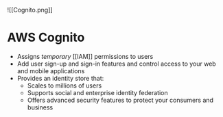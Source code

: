 ![[Cognito.png]]
# AWS Cognito
- Assigns *temporary* [[IAM]] permissions to users
- Add user sign-up and sign-in features and control access to your web and mobile applications
- Provides an identity store that:
	- Scales to millions of users
	- Supports social and enterprise identity federation
	- Offers advanced security features to protect your consumers and business


